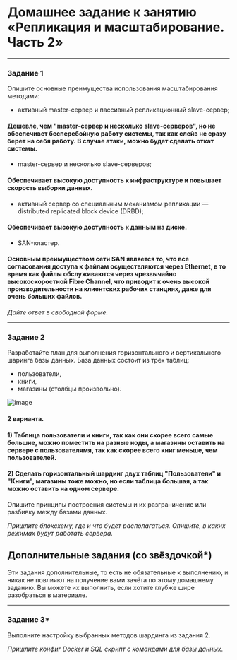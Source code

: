 # Домашнее задание к занятию «Репликация и масштабирование. Часть 2»

---

### Задание 1

Опишите основные преимущества использования масштабирования методами:

- активный master-сервер и пассивный репликационный slave-сервер; 
#### Дешевле, чем "master-сервер и несколько slave-серверов", но не обеспечивет бесперебойную работу системы, так как слейв не сразу берет на себя работу. В случае атаки, можно будет сделать откат системы.

-  master-сервер и несколько slave-серверов;
#### Обеспечивает высокую доступность к инфраструктуре и повышает скорость выборки данных.


- активный сервер со специальным механизмом репликации — distributed replicated block device (DRBD);
#### Обеспечивает высокую доступность к данным на диске.

- SAN-кластер.
#### Основным преимуществом сети SAN является то, что все согласования доступа к файлам осуществляются через Ethernet, в то время как файлы обслуживаются через чрезвычайно высокоскоростной Fibre Channel, что приводит к очень высокой производительности на клиентских рабочих станциях, даже для очень больших файлов.

*Дайте ответ в свободной форме.*

---

### Задание 2


Разработайте план для выполнения горизонтального и вертикального шаринга базы данных. База данных состоит из трёх таблиц: 

- пользователи, 
- книги, 
- магазины (столбцы произвольно). 

![image](https://github.com/nazarch2000/12-07/assets/106932460/c8a7f47e-a851-4088-9618-9a975439cad2)
#### 2 варианта.
#### 1) Таблица пользователи и книги, так как они скорее всего самые большие, можно поместить на разные ноды, а магазины оставить на сервере с пользователямя, так как скорее всего книг меньше, чем пользователей. 
#### 2) Сделать горизонтальный шардинг двух таблиц "Пользователи" и "Книги", магазины тоже можно, но если таблица большая, а так можно оставить на одном сервере. 


Опишите принципы построения системы и их разграничение или разбивку между базами данных.

*Пришлите блоксхему, где и что будет располагаться. Опишите, в каких режимах будут работать сервера.* 

## Дополнительные задания (со звёздочкой*)
Эти задания дополнительные, то есть не обязательные к выполнению, и никак не повлияют на получение вами зачёта по этому домашнему заданию. Вы можете их выполнить, если хотите глубже шире разобраться в материале.

---
### Задание 3*

Выполните настройку выбранных методов шардинга из задания 2.

*Пришлите конфиг Docker и SQL скрипт с командами для базы данных*.
